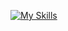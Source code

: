 [![My Skills](https://skillicons.dev/icons?i=azure,vue,js,nodejs,html,css,java,php,blender,cpp,c#,bootstrap,discord,idea)](https://miinoo.dev)
